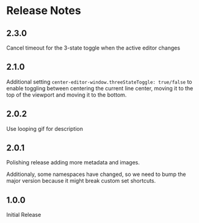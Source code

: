 # Release Notes

## 2.3.0

Cancel timeout for the 3-state toggle when the active editor changes

## 2.1.0

Additional setting `center-editor-window.threeStateToggle: true/false` to enable toggling between centering the current line center, moving it to the top of the viewport and moving it to the bottom.

## 2.0.2

Use looping gif for description

## 2.0.1

Polishing release adding more metadata and images.

Additionaly, some namespaces have changed, so we need to bump the major version because it might break custom set shortcuts.

## 1.0.0

Initial Release
